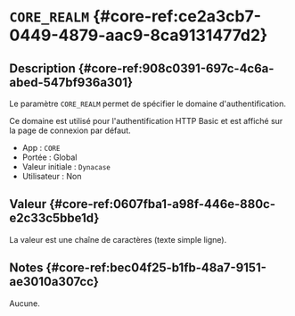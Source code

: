 # `CORE_REALM` {#core-ref:ce2a3cb7-0449-4879-aac9-8ca9131477d2}

## Description {#core-ref:908c0391-697c-4c6a-abed-547bf936a301}

Le paramètre `CORE_REALM` permet de spécifier le domaine d'authentification.

Ce domaine est utilisé pour l'authentification HTTP Basic et est affiché sur la
page de connexion par défaut.

*   App : `CORE`
*   Portée : Global
*   Valeur initiale : `Dynacase`
*   Utilisateur : Non

## Valeur {#core-ref:0607fba1-a98f-446e-880c-e2c33c5bbe1d}

La valeur est une chaîne de caractères (texte simple ligne).

## Notes {#core-ref:bec04f25-b1fb-48a7-9151-ae3010a307cc}

Aucune.

<!-- links -->